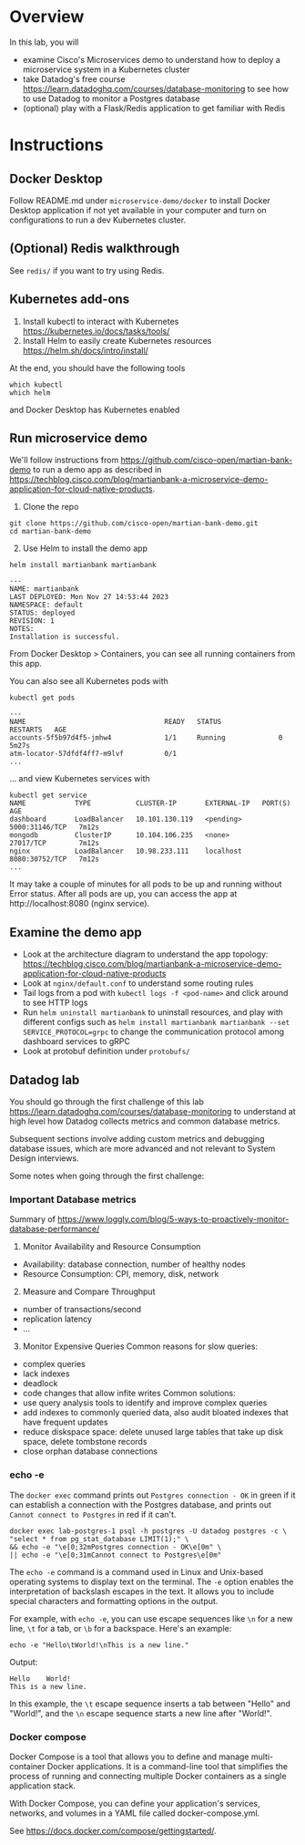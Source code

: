 # Overview
In this lab, you will
- examine Cisco's Microservices demo to understand how to deploy a microservice system in a Kubernetes cluster
- take Datadog's free course https://learn.datadoghq.com/courses/database-monitoring to see how to use Datadog to monitor a Postgres database
- (optional) play with a Flask/Redis application to get familiar with Redis

# Instructions
## Docker Desktop
Follow README.md under `microservice-demo/docker` to install Docker Desktop application if not yet available in your computer and turn on configurations to run a dev Kubernetes cluster.

## (Optional) Redis walkthrough
See `redis/` if you want to try using Redis.

## Kubernetes add-ons
1. Install kubectl to interact with Kubernetes
https://kubernetes.io/docs/tasks/tools/
2. Install Helm to easily create Kubernetes resources
https://helm.sh/docs/intro/install/

At the end, you should have the following tools
```
which kubectl
which helm
```
and Docker Desktop has Kubernetes enabled

## Run microservice demo
We'll follow instructions from https://github.com/cisco-open/martian-bank-demo to run a demo app as described in https://techblog.cisco.com/blog/martianbank-a-microservice-demo-application-for-cloud-native-products.

1. Clone the repo
```
git clone https://github.com/cisco-open/martian-bank-demo.git
cd martian-bank-demo
```
2. Use Helm to install the demo app
```
helm install martianbank martianbank

---
NAME: martianbank
LAST DEPLOYED: Mon Nov 27 14:53:44 2023
NAMESPACE: default
STATUS: deployed
REVISION: 1
NOTES:
Installation is successful.
```
From Docker Desktop > Containers, you can see all running containers from this app.

You can also see all Kubernetes pods with
```
kubectl get pods

---
NAME                                  READY   STATUS              RESTARTS   AGE
accounts-5f5b97d4f5-jmhw4             1/1     Running             0          5m27s
atm-locator-57dfdf4ff7-m9lvf          0/1     
...
```

... and view Kubernetes services with
```
kubectl get service
NAME            TYPE           CLUSTER-IP       EXTERNAL-IP   PORT(S)          AGE
dashboard       LoadBalancer   10.101.130.119   <pending>     5000:31146/TCP   7m12s
mongodb         ClusterIP      10.104.106.235   <none>        27017/TCP        7m12s
nginx           LoadBalancer   10.98.233.111    localhost     8080:30752/TCP   7m12s
...
```

It may take a couple of minutes for all pods to be up and running without Error status. After all pods are up, you can access the app at http://localhost:8080 (nginx service).

## Examine the demo app
- Look at the architecture diagram to understand the app topology: https://techblog.cisco.com/blog/martianbank-a-microservice-demo-application-for-cloud-native-products
- Look at `nginx/default.conf` to understand some routing rules
- Tail logs from a pod with `kubectl logs -f <pod-name>` and click around to see HTTP logs
- Run `helm uninstall martianbank` to uninstall resources, and play with different configs such as `helm install martianbank martianbank --set SERVICE_PROTOCOL=grpc` to change the communication protocol among dashboard services to gRPC
- Look at protobuf definition under `protobufs/`


## Datadog lab
You should go through the first challenge of this lab https://learn.datadoghq.com/courses/database-monitoring to understand at high level how Datadog collects metrics and common database metrics.

Subsequent sections involve adding custom metrics and debugging database issues, which are more advanced and not relevant to System Design interviews.

Some notes when going through the first challenge:

### Important Database metrics
Summary of https://www.loggly.com/blog/5-ways-to-proactively-monitor-database-performance/
1. Monitor Availability and Resource Consumption
- Availability: database connection, number of healthy nodes
- Resource Consumption: CPI, memory, disk, network
2. Measure and Compare Throughput
- number of transactions/second
- replication latency
- ...
3. Monitor Expensive Queries
Common reasons for slow queries:
- complex queries
- lack indexes
- deadlock
- code changes that allow infite writes
Common solutions:
- use query analysis tools to identify and improve complex queries
- add indexes to commonly queried data, also audit bloated indexes that have frequent updates
- reduce diskspace space: delete unused large tables that take up disk space, delete tombstone records
- close orphan database connections

### echo -e
The `docker exec` command prints out `Postgres connection - OK` in green if it can establish a connection with the Postgres database, and prints out `Cannot connect to Postgres` in red if it can't.

```
docker exec lab-postgres-1 psql -h postgres -U datadog postgres -c \
"select * from pg_stat_database LIMIT(1);" \
&& echo -e "\e[0;32mPostgres connection - OK\e[0m" \
|| echo -e "\e[0;31mCannot connect to Postgres\e[0m"
```

The `echo -e` command is a command used in Linux and Unix-based operating systems to display text on the terminal. The `-e` option enables the interpretation of backslash escapes in the text. It allows you to include special characters and formatting options in the output.

For example, with `echo -e`, you can use escape sequences like `\n` for a new line, `\t` for a tab, or `\b` for a backspace. Here's an example:

```
echo -e "Hello\tWorld!\nThis is a new line."
```

Output:
```
Hello    World!
This is a new line.
```

In this example, the `\t` escape sequence inserts a tab between "Hello" and "World!", and the `\n` escape sequence starts a new line after "World!".


### Docker compose
Docker Compose is a tool that allows you to define and manage multi-container Docker applications. It is a command-line tool that simplifies the process of running and connecting multiple Docker containers as a single application stack.

With Docker Compose, you can define your application's services, networks, and volumes in a YAML file called docker-compose.yml.

See https://docs.docker.com/compose/gettingstarted/.

